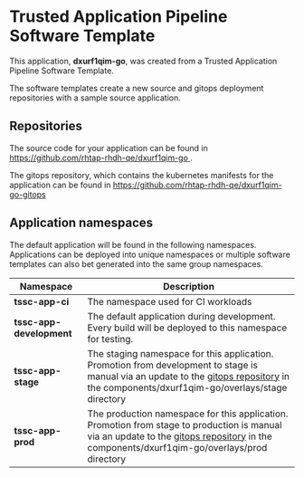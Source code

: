 # Trusted Application Pipeline Software Template

This application, **dxurf1qim-go**, was created from a Trusted Application Pipeline Software Template.

The software templates create a new source and gitops deployment repositories with a sample source application. 

## Repositories

The source code for your application can be found in [https://github.com/rhtap-rhdh-qe/dxurf1qim-go ](https://github.com/rhtap-rhdh-qe/dxurf1qim-go ).
 
The gitops repository, which contains the kubernetes manifests for the application can be found in 
[https://github.com/rhtap-rhdh-qe/dxurf1qim-go-gitops ](https://github.com/rhtap-rhdh-qe/dxurf1qim-go-gitops ) 

## Application namespaces 

The default application will be found in the following namespaces. Applications can be deployed into unique namespaces or multiple software templates can also bet generated into the same group namespaces.  

|  Namespace   |  Description   |  
| -------- | -------- |
| **tssc-app-ci** | The namespace used for CI workloads |
| **tssc-app-development** | The default application during development. Every build will be deployed to this namespace for testing. |
| **tssc-app-stage** | The staging namespace for this application. Promotion from development to stage is manual via an update to the [gitops repository](https://github.com/rhtap-rhdh-qe/dxurf1qim-go-gitops ) in the components/dxurf1qim-go/overlays/stage directory |
| **tssc-app-prod** | The production namespace for this application. Promotion from stage to production is manual via an update to the [gitops repository](https://github.com/rhtap-rhdh-qe/dxurf1qim-go-gitops ) in the components/dxurf1qim-go/overlays/prod directory |